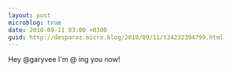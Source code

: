 ```yaml
---
layout: post
microblog: true
date: 2010-09-11 03:00 +0300
guid: http://desparoz.micro.blog/2010/09/11/t24232394799.html
---
```

Hey @garyvee I'm @ ing you now!
